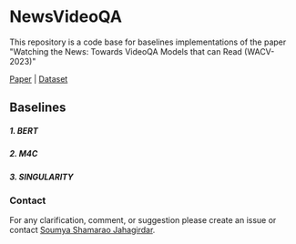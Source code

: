 # NewsVideoQA
This repository is a code base for baselines implementations of the paper "Watching the News: Towards VideoQA Models that can Read (WACV-2023)"

[Paper](https://arxiv.org/pdf/2211.05588) | [Dataset](https://rrc.cvc.uab.es/?ch=24&com=downloads)

## Baselines

##### 1. BERT
##### 2. M4C
##### 3. SINGULARITY

### Contact
For any clarification, comment, or suggestion please create an issue or contact [Soumya Shamarao Jahagirdar](https://www.linkedin.com/in/soumya-jahagirdar/).

